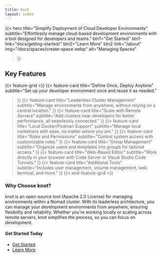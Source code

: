 ```yaml
---
title: knot
layout: index
---
```


{{< hero
  title="Simplify Deployment of Cloud Developer Environments"
  subtitle="Effortlessly manage cloud-based development environments with a tool designed for developers and teams."
  btn1="Get Started"
  btn1-link="docs/getting-started/"
  btn2="Learn More"
  btn2-link="/about"
  img="/docs/spaces/create-space.webp"
  alt="Managing Spaces"
>}}

## Key Features

{{< feature-grid >}}
  {{< feature-card
    title="Define Once, Deploy Anytime"
    subtitle="Set up your developer environment once and reuse it as needed."
  >}}
  {{< feature-card
    title="Leaderless Cluster Management"
    subtitle="Manage environments from anywhere, without relying on a central location."
  >}}
  {{< feature-card
    title="Scale with Remote Servers"
    subtitle="Add clusters near developers for better performance, all seamlessly connected."
  >}}
  {{< feature-card
    title="Local Docker/Podman Support"
    subtitle="Manage local containers with ease, no matter where you are."
  >}}
  {{< feature-card
    title="Roles and Permissions"
    subtitle="Control system access with customizable roles."
  >}}
  {{< feature-card
    title="Group Management"
    subtitle="Organize users and templates into groups for tailored access."
  >}}
  {{< feature-card
    title="Web-Based Editor"
    subtitle="Work directly in your browser with Code Server or Visual Studio Code Tunnels."
  >}}
  {{< feature-card
    title="Additional Tools"
    subtitle="Includes user management, volume management, web terminal, and more."
  >}}
{{< end-feature-grid >}}

### Why Choose knot?

knot is an open-source tool (Apache 2.0 License) for managing environments within a Nomad cluster. With its leaderless architecture, you can manage your development environments from anywhere, ensuring flexibility and reliability. Whether you're working locally or scaling across remote servers, knot simplifies the process, so you can focus on development.

#### Get Started Today

- [Get Started](/docs)
- [Learn More](/about)
